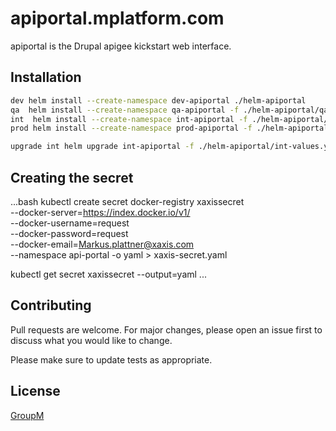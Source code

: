 # apiportal.mplatform.com

apiportal is the Drupal apigee kickstart web interface.

## Installation

```bash
dev helm install --create-namespace dev-apiportal ./helm-apiportal
qa  helm install --create-namespace qa-apiportal -f ./helm-apiportal/qa-values.yaml ./helm-apiportal
int  helm install --create-namespace int-apiportal -f ./helm-apiportal/int-values.yaml ./helm-apiportal
prod helm install --create-namespace prod-apiportal -f ./helm-apiportal/prod-values.yaml ./helm-apiportal

upgrade int helm upgrade int-apiportal -f ./helm-apiportal/int-values.yaml ./helm-apiportal
```
## Creating the secret
...bash
kubectl create secret docker-registry xaxissecret \
--docker-server=https://index.docker.io/v1/ \
--docker-username=request \
--docker-password=request \
--docker-email=Markus.plattner@xaxis.com \
--namespace api-portal -o yaml > xaxis-secret.yaml

kubectl get secret xaxissecret --output=yaml
...

## Contributing
Pull requests are welcome. For major changes, please open an issue first to discuss what you would like to change.

Please make sure to update tests as appropriate.

## License
[GroupM](https://www.groupm.com)